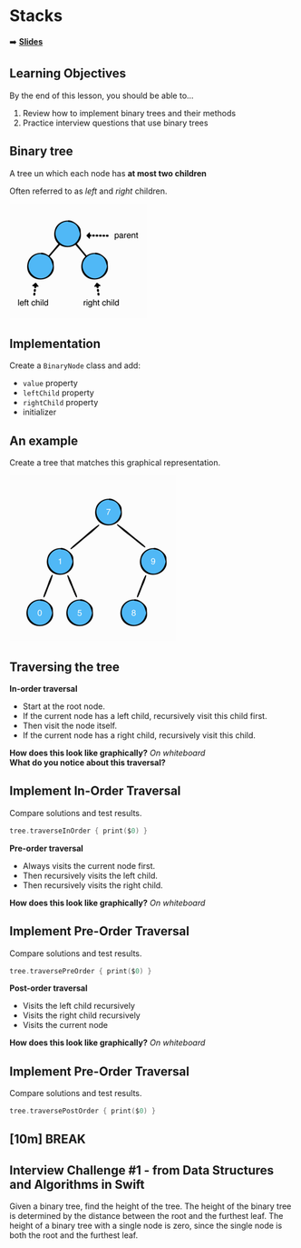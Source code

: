<!-- .slide: data-background="./Images/header.svg" data-background-repeat="none" data-background-size="40% 40%" data-background-position="center 10%" class="header" -->
# Stacks

<!-- Put a link to the slides so that students can find them -->

<!-- pg 72, pg 327 -->

➡️ [**Slides**](/MOB-2.9-Technical-Seminar-MOB/Slides/binarytrees.html ':ignore')

<!-- > -->

## Learning Objectives

By the end of this lesson, you should be able to...

1. Review how to implement binary trees and their methods
1. Practice interview questions that use binary trees

<!-- > -->

## Binary tree

A tree un which each node has **at most two children**

Often referred to as *left* and *right* children.

![binarytree](assets/binarytree.png)

<!-- > -->

## Implementation

Create a `BinaryNode` class and add:

- `value` property
- `leftChild` property
- `rightChild` property
- initializer

<!--
public class BinaryNode<Element> {

  public var value: Element
  public var leftChild: BinaryNode?
  public var rightChild: BinaryNode?

  public init(value: Element) {
    self.value = value
  }
}
-->

<!-- > -->

## An example

Create a tree that matches this graphical representation.

![btreeExample](assets/btreeExample.png)

<!-- > -->

## Traversing the tree

**In-order traversal**

- Start at the root node.
- If the current node has a left child, recursively visit this child first.
- Then visit the node itself.
- If the current node has a right child, recursively visit this child.

**How does this look like graphically?** *On whiteboard*<br>
**What do you notice about this traversal?**
<!-- It prints the tree in ascending order-->

<!-- > -->

## Implement In-Order Traversal

Compare solutions and test results.

```swift
tree.traverseInOrder { print($0) }
```

<!--
public func traverseInOrder(visit: (Element) -> Void) {
    leftChild?.traverseInOrder(visit: visit)
    visit(value)
    rightChild?.traverseInOrder(visit: visit)
  }
-->

<!-- > -->

**Pre-order traversal**

- Always visits the current node first.
- Then recursively visits the left child.
- Then recursively visits the right child.

**How does this look like graphically?** *On whiteboard*<br>

<!-- > -->

## Implement Pre-Order Traversal

Compare solutions and test results.

```swift
tree.traversePreOrder { print($0) }
```

<!--
public func traversePreOrder(visit: (Element) -> Void) {
  visit(value)
  leftChild?.traversePreOrder(visit: visit)
  rightChild?.traversePreOrder(visit: visit)
}
-->

<!-- > -->

**Post-order traversal**

- Visits the left child recursively
- Visits the right child recursively
- Visits the current node

**How does this look like graphically?** *On whiteboard*<br>

<!-- > -->

## Implement Pre-Order Traversal

Compare solutions and test results.

```swift
tree.traversePostOrder { print($0) }
```

<!--
public func traversePostOrder(visit: (Element) -> Void) {
  leftChild?.traversePostOrder(visit: visit)
  rightChild?.traversePostOrder(visit: visit)
  visit(value)
}
-->

<!-- > -->

<!-- .slide: data-background="#087CB8" -->

## [**10m**] BREAK

<!-- > -->

## Interview Challenge #1 - from Data Structures and Algorithms in Swift

Given a binary tree, find the height of the tree. The height of the binary tree is determined by the distance between the root and the furthest leaf. The height of a binary tree with a single node is zero, since the single node is both the root and the furthest leaf.
